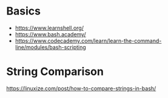 # Basics
* https://www.learnshell.org/
* https://www.bash.academy/
* https://www.codecademy.com/learn/learn-the-command-line/modules/bash-scripting

# String Comparison
https://linuxize.com/post/how-to-compare-strings-in-bash/

